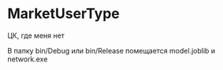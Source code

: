 # MarketUserType
ЦК, где меня нет

В папку bin/Debug или bin/Release помещается model.joblib и network.exe
